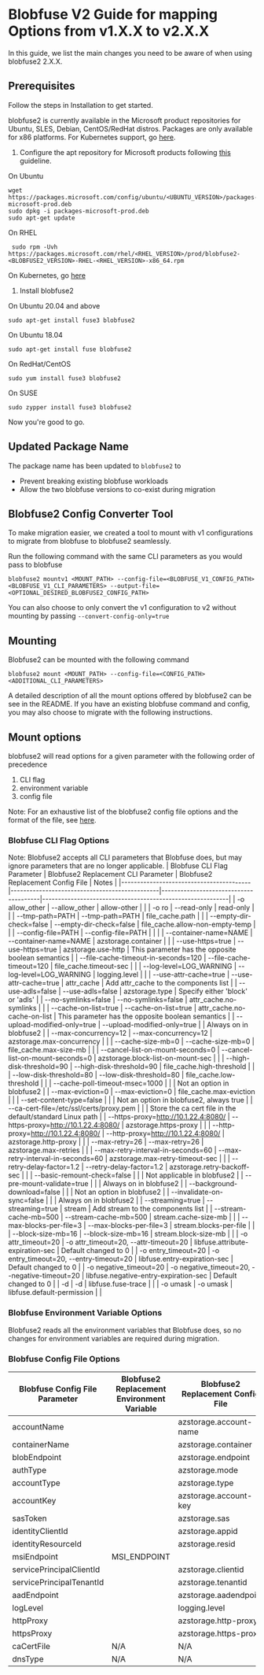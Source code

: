 # Blobfuse V2 Guide for mapping Options from v1.X.X to v2.X.X

In this guide, we list the main changes you need to be aware of when using blobfuse2 2.X.X.

<!-- Do we need an upgrade story? -->

## Prerequisites
Follow the steps in Installation to get started. <!-- TODO: Add link to installation and copy paste the below to the Installation page -->

blobfuse2 is currently available in the Microsoft product repositories for Ubuntu, SLES, Debian, CentOS/RedHat distros. Packages are only available for x86 platforms. For Kubernetes support, go [here](https://github.com/kubernetes-sigs/blob-csi-driver).

1. Configure the apt repository for Microsoft products following [this](https://docs.microsoft.com/en-us/windows-server/administration/Linux-Package-Repository-for-Microsoft-Software) guideline.

On Ubuntu
```
wget https://packages.microsoft.com/config/ubuntu/<UBUNTU_VERSION>/packages-microsoft-prod.deb
sudo dpkg -i packages-microsoft-prod.deb
sudo apt-get update
```

On RHEL
```
 sudo rpm -Uvh https://packages.microsoft.com/rhel/<RHEL_VERSION>/prod/blobfuse2-<BLOBFUSE2_VERSION>-RHEL-<RHEL_VERSION>-x86_64.rpm
```

On Kubernetes, go [here](https://github.com/kubernetes-sigs/blob-csi-driver)

1. Install blobfuse2

On Ubuntu 20.04 and above
```
sudo apt-get install fuse3 blobfuse2
```

On Ubuntu 18.04
```
sudo apt-get install fuse blobfuse2
```

On RedHat/CentOS
```
sudo yum install fuse3 blobfuse2
```

On SUSE
```
sudo zypper install fuse3 blobfuse2
```

Now you're good to go.

## Updated Package Name
The package name has been updated to `blobfuse2` to 

- Prevent breaking existing blobfuse workloads 
- Allow the two blobfuse versions to co-exist during migration

## Blobfuse2 Config Converter Tool
To make migration easier, we created a tool to mount with v1 configurations to migrate from blobfuse to blobfuse2 seamlessly.

Run the following command with the same CLI parameters as you would pass to blobfuse

```
blobfuse2 mountv1 <MOUNT_PATH> --config-file=<BLOBFUSE_V1_CONFIG_PATH> <BLOBFUSE_V1_CLI_PARAMETERS> --output-file=<OPTIONAL_DESIRED_BLOBFUSE2_CONFIG_PATH>
```

You can also choose to only convert the v1 configuration to v2 without mounting by passing `--convert-config-only=true`

## Mounting
Blobfuse2 can be mounted with the following command
```
blobfuse2 mount <MOUNT_PATH> --config-file=<CONFIG_PATH> <ADDITIONAL_CLI_PARAMETERS>
```

A detailed description of all the mount options offered by blobfuse2 can be see in the README. If you have an existing blobfuse command and config, you may also choose to migrate with the following instructions.

## Mount options
blobfuse2 will read options for a given parameter with the following order of precedence
1. CLI flag
2. environment variable
3. config file

Note: For an exhaustive list of the blobfuse2 config file options and the format of the file, see [here](/setup/baseConfig.yaml).
<!-- TODO: Link that correctly once on github -->

### Blobfuse CLI Flag Options
<!-- Note: When editing this table, please ensure it is formatted neatly -->
Note: Blobfuse2 accepts all CLI parameters that Blobfuse does, but may ignore parameters that are no longer applicable. 
| Blobfuse CLI Flag Parameter             | Blobfuse2 Replacement CLI Parameter           | Blobfuse2 Replacement Config File     | Notes                                                     |
|-----------------------------------------|-----------------------------------------------|---------------------------------------|-----------------------------------------------------------|
| -o allow_other                          | --allow_other                                 | allow-other                           |                                                           |
| -o ro                                   | --read-only                                   | read-only                             |                                                           |
| --tmp-path=PATH                         | --tmp-path=PATH                               | file_cache.path                       |                                                           |
| --empty-dir-check=false                 | --empty-dir-check=false                       | file_cache.allow-non-empty-temp       |                                                           |
| --config-file=PATH                      | --config-file=PATH                            |                                       |                                                           |
| --container-name=NAME                   | --container-name=NAME                         | azstorage.container                   |                                                           |
| --use-https=true                        | --use-https=true                              | azstorage.use-http                    | This parameter has the opposite boolean semantics         |
| --file-cache-timeout-in-seconds=120     | --file-cache-timeout=120                      | file_cache.timeout-sec                |                                                           |
| --log-level=LOG_WARNING                 | --log-level=LOG_WARNING                       | logging.level                         |                                                           |
| --use-attr-cache=true                   | --use-attr-cache=true                         | attr_cache                            | Add attr_cache to the components list                     |
| --use-adls=false                        | --use-adls=false                              | azstorage.type                        | Specify either 'block' or 'adls'                          |
| --no-symlinks=false                     | --no-symlinks=false                           | attr_cache.no-symlinks                |                                                           |
| --cache-on-list=true                    | --cache-on-list=true                          | attr_cache.no-cache-on-list           | This parameter has the opposite boolean semantics         |
| --upload-modified-only=true             | --upload-modified-only=true                   |                                       | Always on in blobfuse2                                    |
| --max-concurrency=12                    | --max-concurrency=12                          | azstorage.max-concurrency             |                                                           |
| --cache-size-mb=0                       | --cache-size-mb=0                             | file_cache.max-size-mb                |                                                           |
| --cancel-list-on-mount-seconds=0        | --cancel-list-on-mount-seconds=0              | azstorage.block-list-on-mount-sec     |                                                           |
| --high-disk-threshold=90                | --high-disk-threshold=90                      | file_cache.high-threshold             |                                                           |
| --low-disk-threshold=80                 | --low-disk-threshold=80                       | file_cache.low-threshold              |                                                           |
| --cache-poll-timeout-msec=1000          |                                               |                                       | Not an option in blobfuse2                                |
| --max-eviction=0                        | --max-eviction=0                              | file_cache.max-eviction               |                                                           |
| --set-content-type=false                |                                               |                                       | Not an option in blobfuse2, always true                   |
| --ca-cert-file=/etc/ssl/certs/proxy.pem |                                               |                                       | Store the ca cert file in the default/standard Linux path |
| --https-proxy=http://10.1.22.4:8080/    | --https-proxy=http://10.1.22.4:8080/          | azstorage.https-proxy                 |                                                           |
| --http-proxy=http://10.1.22.4:8080/     | --http-proxy=http://10.1.22.4:8080/           | azstorage.http-proxy                  |                                                           |
| --max-retry=26                          | --max-retry=26                                | azstorage.max-retries                 |                                                           |
| --max-retry-interval-in-seconds=60      | --max-retry-interval-in-seconds=60            | azstorage.max-retry-timeout-sec       |                                                           |
| --retry-delay-factor=1.2                | --retry-delay-factor=1.2                      | azstorage.retry-backoff-sec           |                                                           |
| --basic-remount-check=false             |                                               |                                       | Not applicable in blobfuse2                               |
| --pre-mount-validate=true               |                                               |                                       | Always on in blobfuse2                                    |
| --background-download=false             |                                               |                                       | Not an option in blobfuse2                                |
| --invalidate-on-sync=false              |                                               |                                       | Always on in blobfuse2                                    |
| --streaming=true                        | --streaming=true                              | stream                                | Add stream to the components list                         |
| --stream-cache-mb=500                   | --stream-cache-mb=500                         | stream.cache-size-mb                  |                                                           |
| --max-blocks-per-file=3                 | --max-blocks-per-file=3                       | stream.blocks-per-file                |                                                           |
| --block-size-mb=16                      | --block-size-mb=16                            | stream.block-size-mb                  |                                                           |
| -o attr_timeout=20                      | -o attr_timeout=20, --attr-timeout=20         | libfuse.attribute-expiration-sec      | Default changed to 0                                      |
| -o entry_timeout=20                     | -o entry_timeout=20, --entry-timeout=20       | libfuse.entry-expiration-sec          | Default changed to 0                                      |
| -o negative_timeout=20                  | -o negative_timeout=20, --negative-timeout=20 | libfuse.negative-entry-expiration-sec | Default changed to 0                                      |
| -d                                      | -d                                            | libfuse.fuse-trace                    |                                                           |
| -o umask                                | -o umask                                      | libfuse.default-permission            |                                                           |


### Blobfuse Environment Variable Options
Blobfuse2 reads all the environment variables that Blobfuse does, so no changes for environment variables are required during migration.

### Blobfuse Config File Options
<!-- Note: When editing this table, please ensure it is formatted neatly -->
| Blobfuse Config File Parameter | Blobfuse2 Replacement Environment Variable | Blobfuse2 Replacement Config File |
|--------------------------------|--------------------------------------------|-----------------------------------|
| accountName                    |                                            | azstorage.account-name            |
| containerName                  |                                            | azstorage.container               |
| blobEndpoint                   |                                            | azstorage.endpoint                |
| authType                       |                                            | azstorage.mode                    |
| accountType                    |                                            | azstorage.type                    |
| accountKey                     |                                            | azstorage.account-key             |
| sasToken                       |                                            | azstorage.sas                     |
| identityClientId               |                                            | azstorage.appid                   |
| identityResourceId             |                                            | azstorage.resid                   |
| msiEndpoint                    | MSI_ENDPOINT                               |                                   |
| servicePrincipalClientId       |                                            | azstorage.clientid                |
| servicePrincipalTenantId       |                                            | azstorage.tenantid                |
| aadEndpoint                    |                                            | azstorage.aadendpoint             |
| logLevel                       |                                            | logging.level                     |
| httpProxy                      |                                            | azstorage.http-proxy              |
| httpsProxy                     |                                            | azstorage.https-proxy             |
| caCertFile                     | N/A                                        | N/A                               |
| dnsType                        | N/A                                        | N/A                               |
